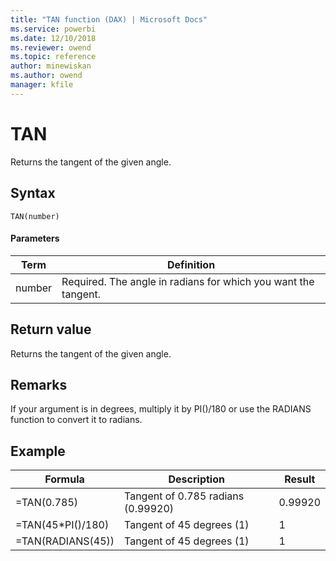 ```yaml
---
title: "TAN function (DAX) | Microsoft Docs"
ms.service: powerbi 
ms.date: 12/10/2018
ms.reviewer: owend
ms.topic: reference
author: minewiskan
ms.author: owend
manager: kfile
---
```

# TAN
Returns the tangent of the given angle.  
  
## Syntax  
  
```dax
TAN(number)  
```
  
#### Parameters  
  
|Term|Definition|  
|--------|--------------|  
|number|Required. The angle in radians for which you want the tangent.|  
  
## Return value  
Returns the tangent of the given angle.  
  
## Remarks  
If your argument is in degrees, multiply it by PI()/180 or use the RADIANS function to convert it to radians.  
  
## Example  
  
|Formula|Description|Result|  
|-----------|---------------|----------|  
|=TAN(0.785)|Tangent of 0.785 radians (0.99920)|0.99920|  
|=TAN(45*PI()/180)|Tangent of 45 degrees (1)|1|  
|=TAN(RADIANS(45))|Tangent of 45 degrees (1)|1|  
  
